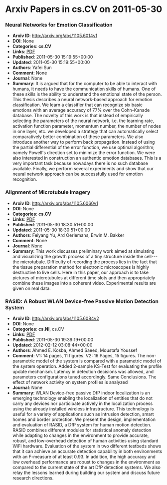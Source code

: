 # Arxiv Papers in cs.CV on 2011-05-30
### Neural Networks for Emotion Classification
- **Arxiv ID**: http://arxiv.org/abs/1105.6014v1
- **DOI**: None
- **Categories**: **cs.CV**
- **Links**: [PDF](http://arxiv.org/pdf/1105.6014v1)
- **Published**: 2011-05-30 15:19:55+00:00
- **Updated**: 2011-05-30 15:19:55+00:00
- **Authors**: Yafei Sun
- **Comment**: None
- **Journal**: None
- **Summary**: It is argued that for the computer to be able to interact with humans, it needs to have the communication skills of humans. One of these skills is the ability to understand the emotional state of the person. This thesis describes a neural network-based approach for emotion classification. We learn a classifier that can recognize six basic emotions with an average accuracy of 77% over the Cohn-Kanade database. The novelty of this work is that instead of empirically selecting the parameters of the neural network, i.e. the learning rate, activation function parameter, momentum number, the number of nodes in one layer, etc. we developed a strategy that can automatically select comparatively better combination of these parameters. We also introduce another way to perform back propagation. Instead of using the partial differential of the error function, we use optimal algorithm; namely Powell's direction set to minimize the error function. We were also interested in construction an authentic emotion databases. This is a very important task because nowadays there is no such database available. Finally, we perform several experiments and show that our neural network approach can be successfully used for emotion recognition.



### Alignment of Microtubule Imagery
- **Arxiv ID**: http://arxiv.org/abs/1105.6060v1
- **DOI**: None
- **Categories**: **cs.CV**
- **Links**: [PDF](http://arxiv.org/pdf/1105.6060v1)
- **Published**: 2011-05-30 18:30:51+00:00
- **Updated**: 2011-05-30 18:30:51+00:00
- **Authors**: Feiyang Yu, Ard Oerlemans, Erwin M. Bakker
- **Comment**: None
- **Journal**: None
- **Summary**: This work discusses preliminary work aimed at simulating and visualizing the growth process of a tiny structure inside the cell---the microtubule. Difficulty of recording the process lies in the fact that the tissue preparation method for electronic microscopes is highly destructive to live cells. Here in this paper, our approach is to take pictures of microtubules at different time slots and then appropriately combine these images into a coherent video. Experimental results are given on real data.



### RASID: A Robust WLAN Device-free Passive Motion Detection System
- **Arxiv ID**: http://arxiv.org/abs/1105.6084v2
- **DOI**: None
- **Categories**: **cs.NI**, cs.CV
- **Links**: [PDF](http://arxiv.org/pdf/1105.6084v2)
- **Published**: 2011-05-30 19:39:19+00:00
- **Updated**: 2012-02-12 03:08:44+00:00
- **Authors**: Ahmed E. Kosba, Ahmed Saeed, Moustafa Youssef
- **Comment**: V1: 14 pages, 11 figures. V2: 16 Pages, 15 figures. The
  non-parametric model of the system is compared with a parametric model of the
  system operation. Added 2-sample KS-Test for evaluating the profile update
  mechanism. Latency in detection decisions was allowed, and parameters
  configurations tuned accordingly. Same Conclusions. The effect of network
  activity on system profiles is analyzed
- **Journal**: None
- **Summary**: WLAN Device-free passive DfP indoor localization is an emerging technology enabling the localization of entities that do not carry any devices nor participate actively in the localization process using the already installed wireless infrastructure. This technology is useful for a variety of applications such as intrusion detection, smart homes and border protection. We present the design, implementation and evaluation of RASID, a DfP system for human motion detection. RASID combines different modules for statistical anomaly detection while adapting to changes in the environment to provide accurate, robust, and low-overhead detection of human activities using standard WiFi hardware. Evaluation of the system in two different testbeds shows that it can achieve an accurate detection capability in both environments with an F-measure of at least 0.93. In addition, the high accuracy and low overhead performance are robust to changes in the environment as compared to the current state of the art DfP detection systems. We also relay the lessons learned during building our system and discuss future research directions.



